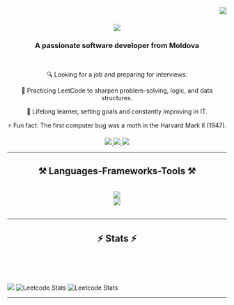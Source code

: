 <img align="right" src="https://visitor-badge.laobi.icu/badge?page_id=DiacencoDumitru.visitor-badge" />

<h1 align="center">
    <img src="https://readme-typing-svg.herokuapp.com/?font=Righteous&size=35&center=true&vCenter=true&width=500&height=70&duration=4000&lines=Hi+There!+👋;+I'm+Dumitru+Diacenco!;" />
</h1>

<h3 align="center">A passionate software developer from Moldova</h3>

<br/>

<div align="center">
 
🔍 Looking for a job and preparing for interviews.

📖 Practicing LeetCode to sharpen problem-solving, logic, and data structures.

🚀 Lifelong learner, setting goals and constantly improving in IT.

⚡ Fun fact: The first computer bug was a moth in the Harvard Mark II (1947).

 </div>
 
<div align="center"> 
  <a href="mailto:dd.prodev@gmail.com">
    <img src="https://img.shields.io/badge/Gmail-333333?style=for-the-badge&logo=gmail&logoColor=red" />
  </a>
  <a href="https://www.linkedin.com/in/dumitru-diacenco-198121283" target="_blank">
    <img src="https://img.shields.io/badge/LinkedIn-0077B5?style=for-the-badge&logo=linkedin&logoColor=white" target="_blank" />
  </a>
  <a href="https://salesp07.github.io" target="_blank">
     <img src="https://img.shields.io/badge/Portfolio-FF5722?style=for-the-badge&logo=todoist&logoColor=white" target="_blank" /> <!-- sqlite, safari, google-chrome are other good icon options -->
  </a>
</div>

 <hr/>
 
<h2 align="center">⚒️ Languages-Frameworks-Tools ⚒️</h2>
<br/>
<div align="center">
    <img src="https://skillicons.dev/icons?i=idea,java,hibernate,spring,html,css,docker,mysql,postgres" /><br>
    <img src="https://skillicons.dev/icons?i=python,go,javascript,github,git" />
</div>

<br/>
<hr/>
<h2 align="center">⚡ Stats ⚡</h2>
<br>
<!--
<div align=center>
  <img width=390 src="https://github-readme-streak-stats-salesp07.vercel.app/?user=salesp07&count_private=true&theme=react&border_radius=10" alt="streak stats"/>
  <img width=390 src="https://github-readme-stats-salesp07.vercel.app/api?username=salesp07&count_private=true&show_icons=true&theme=react&rank_icon=github&border_radius=10" alt="readme stats" />
  <br/>
  <img width=325 align="center" src="https://github-readme-stats-salesp07.vercel.app/api/top-langs/?username=salesp07&hide=HTML&langs_count=8&layout=compact&theme=react&border_radius=10&size_weight=0.5&count_weight=0.5&exclude_repo=github-readme-stats" alt="top langs" />
</div>
-->

<br/><br/>
![](https://leetcard.jacoblin.cool/DumitruDiacenco?ext=heatmap)
![Leetcode Stats](https://leetcard.jacoblin.cool/DumitruDiacenco?ext=contest)
![Leetcode Stats](https://leetcard.jacoblin.cool/DumitruDiacenco?theme=dark)
<hr/>

